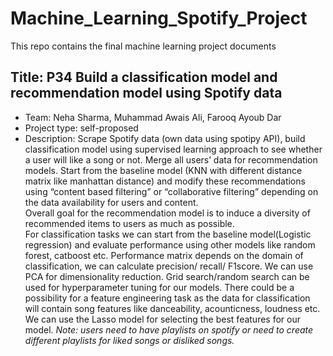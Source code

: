 # Machine_Learning_Spotify_Project
This repo contains the final machine learning project documents 

## Title: P34 Build a classification model and recommendation model using Spotify data
- Team: Neha Sharma, Muhammad Awais Ali, Farooq Ayoub Dar
- Project type: self-proposed
- Description: Scrape Spotify data (own data  using spotipy API), build classification model using supervised learning approach to see whether a user will like a song or not. 
Merge all users’ data for recommendation models. Start from the baseline model (KNN with different distance matrix like manhattan distance) and modify these recommendations using 
“content based filtering” or “collaborative filtering” depending on the data availability for users and content.  
Overall goal for the recommendation model is to induce a diversity of recommended items to users as much as possible.  
For classification tasks we can start from the baseline model(Logistic regression) and evaluate performance using other models like random forest, catboost etc. 
Performance matrix depends on the domain of classification, we can calculate precision/ recall/ F1score. We can use PCA for dimensionality reduction. 
Grid search/random search can be used for hyperparameter tuning for our models. There could be a possibility for a feature engineering task as the data for classification will contain song features like danceability, acounticness, loudness etc. 
We can use the Lasso model for selecting the best features for our model.
_Note: users need to have playlists on spotify or need to create different playlists for liked songs or disliked songs._
